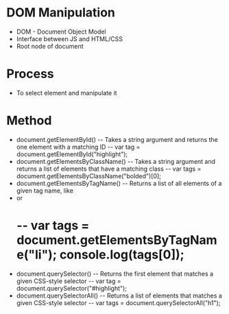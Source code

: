 # DOM Manipulation
- DOM - Document Object Model
- Interface between JS and HTML/CSS
- Root node of document

# Process
- To select element and manipulate it

# Method
- document.getElementById()
-- Takes a string argument and returns the one element with a matching ID
-- var tag = document.getElementById("highlight");
- document.getElementsByClassName()
-- Takes a string argument and returns a list of elements that have a matching class
-- var tags = document.getElementsByClassName("bolded")[0];
- document.getElementsByTagName()
-- Returns a list of all elements of a given tag name, like <li> or <h1>
-- var tags = document.getElementsByTagName("li");
console.log(tags[0]);
- document.querySelector()
-- Returns the first element that matches a given CSS-style selector
-- var tag = document.querySelector("#highlight");
- document.querySelectorAll()
-- Returns a list of elements that matches a given CSS-style selector
-- var tags = document.querySelectorAll("h1");
